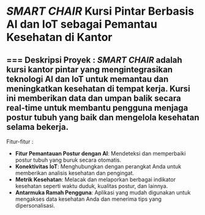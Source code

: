 # *SMART CHAIR* Kursi Pintar Berbasis AI dan IoT sebagai Pemantau Kesehatan di Kantor
===
Deskripsi Proyek : *SMART CHAIR* adalah kursi kantor pintar yang mengintegrasikan teknologi AI dan IoT untuk memantau dan meningkatkan kesehatan di tempat kerja. Kursi ini memberikan data dan umpan balik secara real-time untuk membantu pengguna menjaga postur tubuh yang baik dan mengelola kesehatan selama bekerja.
--
Fitur-fitur :
- **Fitur Pemantauan Postur dengan AI**: Mendeteksi dan memperbaiki postur tubuh yang buruk secara otomatis.
- **Konektivitas IoT**: Menghubungkan dengan perangkat Anda untuk memberikan analisis kesehatan dan pengingat.
- **Metrik Kesehatan**: Melacak dan melaporkan berbagai indikator kesehatan seperti waktu duduk, kualitas postur, dan lainnya.
- **Antarmuka Ramah Pengguna**: Aplikasi yang mudah digunakan untuk mengakses data kesehatan Anda dan menerima tips yang dipersonalisasi.
